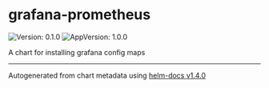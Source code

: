 # grafana-prometheus

![Version: 0.1.0](https://img.shields.io/badge/Version-0.1.0-informational?style=flat-square) ![AppVersion: 1.0.0](https://img.shields.io/badge/AppVersion-1.0.0-informational?style=flat-square)

A chart for installing grafana config maps

----------------------------------------------
Autogenerated from chart metadata using [helm-docs v1.4.0](https://github.com/norwoodj/helm-docs/releases/v1.4.0)
